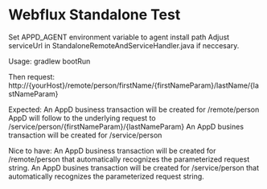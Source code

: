 # Webflux Standalone Test

Set APPD_AGENT environment variable to agent install path
Adjust serviceUrl in StandaloneRemoteAndServiceHandler.java if neccesary.

Usage: 
    gradlew bootRun

Then request:
   http://{yourHost}/remote/person/firstName/{firstNameParam}/lastName/{lastNameParam}

Expected:
An AppD business transaction will be created for /remote/person
AppD will follow to the underlying request to /service/person/{firstNameParam}/{lastNameParam}
An AppD busines transaction will be created for /service/person

Nice to have:
An AppD business transaction will be created for /remote/person that automatically recognizes the parameterized request string.
An AppD busines transaction will be created for /service/person that automatically recognizes the parameterized request string.
